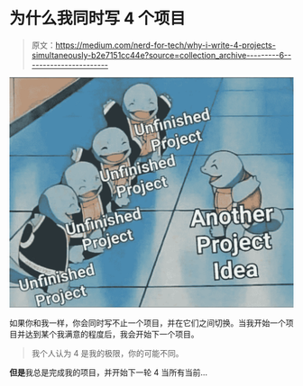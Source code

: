 # 为什么我同时写 4 个项目

> 原文：<https://medium.com/nerd-for-tech/why-i-write-4-projects-simultaneously-b2e7151cc44e?source=collection_archive---------6----------------------->

![](img/419fffad78b9cef1adbdf464e05c112f.png)

如果你和我一样，你会同时写不止一个项目，并在它们之间切换。当我开始一个项目并达到某个我满意的程度后，我会开始下一个项目。

> 我个人认为 4 是我的极限，你的可能不同。

**但是**我总是完成我的项目，并开始下一轮 4 当所有当前…